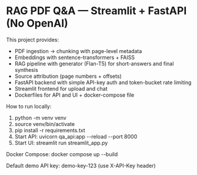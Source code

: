 # RAG PDF Q&A — Streamlit + FastAPI (No OpenAI)

This project provides:
- PDF ingestion -> chunking with page-level metadata
- Embeddings with sentence-transformers + FAISS
- RAG pipeline with generator (Flan-T5) for short-answers and final synthesis
- Source attribution (page numbers + offsets)
- FastAPI backend with simple API-key auth and token-bucket rate limiting
- Streamlit frontend for upload and chat
- Dockerfiles for API and UI + docker-compose file

How to run locally:
1. python -m venv venv
2. source venv/bin/activate
3. pip install -r requirements.txt
4. Start API: uvicorn qa_api:app --reload --port 8000
5. Start UI: streamlit run streamlit_app.py

Docker Compose:
    docker compose up --build

Default demo API key: demo-key-123 (use X-API-Key header)
